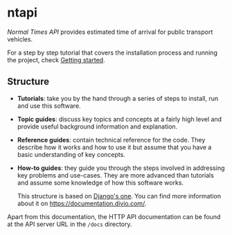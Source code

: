 # ntapi

*Normal Times API* provides estimated time of arrival for public transport
vehicles.

For a step by step tutorial that covers the installation process and running
the project, check [Getting started](getting_started.md).

## Structure

* **Tutorials**: take you by the hand through a series of steps to install, run and
  use this software.
* **Topic guides**: discuss key topics and concepts at a fairly high level and
  provide useful background information and explanation.
* **Reference guides**: contain technical reference for the code. They describe
  how it works and how to use it but assume that you have a basic understanding
  of key concepts.
* **How-to guides**: they guide you through the steps involved in addressing
  key problems and use-cases. They are more advanced than tutorials and assume
  some knowledge of how this software works.

  This structure is based on [Django's one](https://docs.djangoproject.com//).
  You can find more information about it on <https://documentation.divio.com/>.

Apart from this documentation, the HTTP API documentation can be found at
the API server URL in the `/docs` directory.
